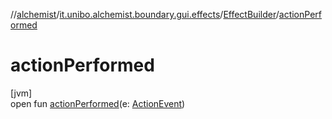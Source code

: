 //[alchemist](../../../index.md)/[it.unibo.alchemist.boundary.gui.effects](../index.md)/[EffectBuilder](index.md)/[actionPerformed](action-performed.md)

# actionPerformed

[jvm]\
open fun [actionPerformed](action-performed.md)(e: [ActionEvent](https://docs.oracle.com/javase/8/docs/api/java/awt/event/ActionEvent.html))
